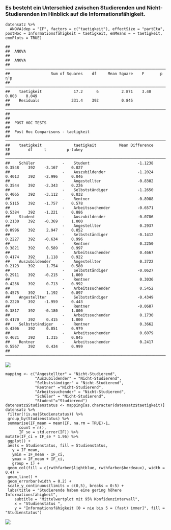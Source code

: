 ### Es besteht ein Unterschied zwischen Studierenden und Nicht-Studierenden im Hinblick auf die Informationsfähigkeit.

    datensatz %>%
      ANOVA(dep = "IF", factors = c("taetigkeit"), effectSize = "partEta", postHoc = Informationsfähigkeit ~ taetigkeit, emMeans = ~ taetigkeit, emmPlots = TRUE)

    ## 
    ##  ANOVA
    ## 
    ##  ANOVA                                                                            
    ##  ──────────────────────────────────────────────────────────────────────────────── 
    ##                  Sum of Squares    df     Mean Square    F       p        η²p     
    ##  ──────────────────────────────────────────────────────────────────────────────── 
    ##    taetigkeit              17.2      6          2.871    3.40    0.003    0.049   
    ##    Residuals              331.4    392          0.845                             
    ##  ──────────────────────────────────────────────────────────────────────────────── 
    ## 
    ## 
    ##  POST HOC TESTS
    ## 
    ##  Post Hoc Comparisons - taetigkeit                                                                     
    ##  ───────────────────────────────────────────────────────────────────────────────────────────────────── 
    ##    taetigkeit              taetigkeit          Mean Difference    SE        df     t         p-tukey   
    ##  ───────────────────────────────────────────────────────────────────────────────────────────────────── 
    ##    Schüler            -    Student                     -1.1238    0.3548    392    -3.167      0.027   
    ##                       -    Auszubildender              -1.2024    0.4013    392    -2.996      0.046   
    ##                       -    Angestellter                -0.8302    0.3544    392    -2.343      0.226   
    ##                       -    Selbstständiger             -1.2650    0.4065    392    -3.112      0.032   
    ##                       -    Rentner                     -0.8988    0.5115    392    -1.757      0.578   
    ##                       -    Arbeitssuchender            -0.6571    0.5384    392    -1.221      0.886   
    ##    Student            -    Auszubildender              -0.0786    0.2130    392    -0.369      1.000   
    ##                       -    Angestellter                 0.2937    0.0996    392     2.947      0.052   
    ##                       -    Selbstständiger             -0.1412    0.2227    392    -0.634      0.996   
    ##                       -    Rentner                      0.2250    0.3821    392     0.589      0.997   
    ##                       -    Arbeitssuchender             0.4667    0.4174    392     1.118      0.922   
    ##    Auszubildender     -    Angestellter                 0.3722    0.2123    392     1.754      0.580   
    ##                       -    Selbstständiger             -0.0627    0.2911    392    -0.215      1.000   
    ##                       -    Rentner                      0.3036    0.4256    392     0.713      0.992   
    ##                       -    Arbeitssuchender             0.5452    0.4575    392     1.192      0.897   
    ##    Angestellter       -    Selbstständiger             -0.4349    0.2220    392    -1.959      0.443   
    ##                       -    Rentner                     -0.0687    0.3817    392    -0.180      1.000   
    ##                       -    Arbeitssuchender             0.1730    0.4170    392     0.415      1.000   
    ##    Selbstständiger    -    Rentner                      0.3662    0.4306    392     0.851      0.979   
    ##                       -    Arbeitssuchender             0.6079    0.4621    392     1.315      0.845   
    ##    Rentner            -    Arbeitssuchender             0.2417    0.5567    392     0.434      0.999   
    ##  ─────────────────────────────────────────────────────────────────────────────────────────────────────

![](HypotheseInformationsfähigkeit_files/figure-markdown_strict/ANOVA-1.png)

    mapping <- c("Angestellter" = "Nicht-Studierend",
                 "Auszubildender" = "Nicht-Studierend",
                 "Selbstständiger" = "Nicht-Studierend",
                 "Rentner" ="Nicht-Studierend",
                 "Arbeitssuchender" = "Nicht-Studierend",
                 "Schüler" = "Nicht-Studierend",
                 "Student"="Studierend")
    datensatz$Studienstatus <- mapping[as.character(datensatz$taetigkeit)]
    datensatz %>%
     filter(!is.na(Studienstatus)) %>% 
     group_by(Studienstatus) %>%
     summarise(IF_mean = mean(IF, na.rm = TRUE)-1, 
          count = n(),
          IF_se = std.error(IF)) %>%
    mutate(IF_ci = IF_se * 1.96) %>%
     ggplot() +
     aes(x = Studienstatus, fill = Studienstatus,
       y = IF_mean,
       ymin = IF_mean - IF_ci,
       ymax = IF_mean + IF_ci,
       group = 1) +
     geom_col(fill = c(rwthfarben$lightblue, rwthfarben$bordeaux), width = 0.4) +
     geom_line() +
     geom_errorbar(width = 0.2) + 
     scale_y_continuous(limits = c(0,5), breaks = 0:5) + 
     labs(title = "Studierende haben eine gering höhere Informationsfähigkeit", 
        subtitle = "Mittelwertplot mit 95% Konfidenzintervall",
        x = "Studienstatus ",
        y = "Informationsfähigkeit [0 = nie bis 5 = (fast) immer]", fill = "Studienstatus")

![](HypotheseInformationsfähigkeit_files/figure-markdown_strict/unnamed-chunk-1-1.png)
